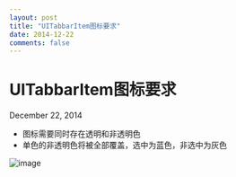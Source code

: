 ```yaml
---
layout: post
title: "UITabbarItem图标要求"
date: 2014-12-22
comments: false
---
```

# UITabbarItem图标要求
December 22, 2014

* 图标需要同时存在透明和非透明色
* 单色的非透明色将被全部覆盖，选中为蓝色，非选中为灰色

![image](http://www.2cto.com/uploadfile/2012/0915/20120915045908604.png)